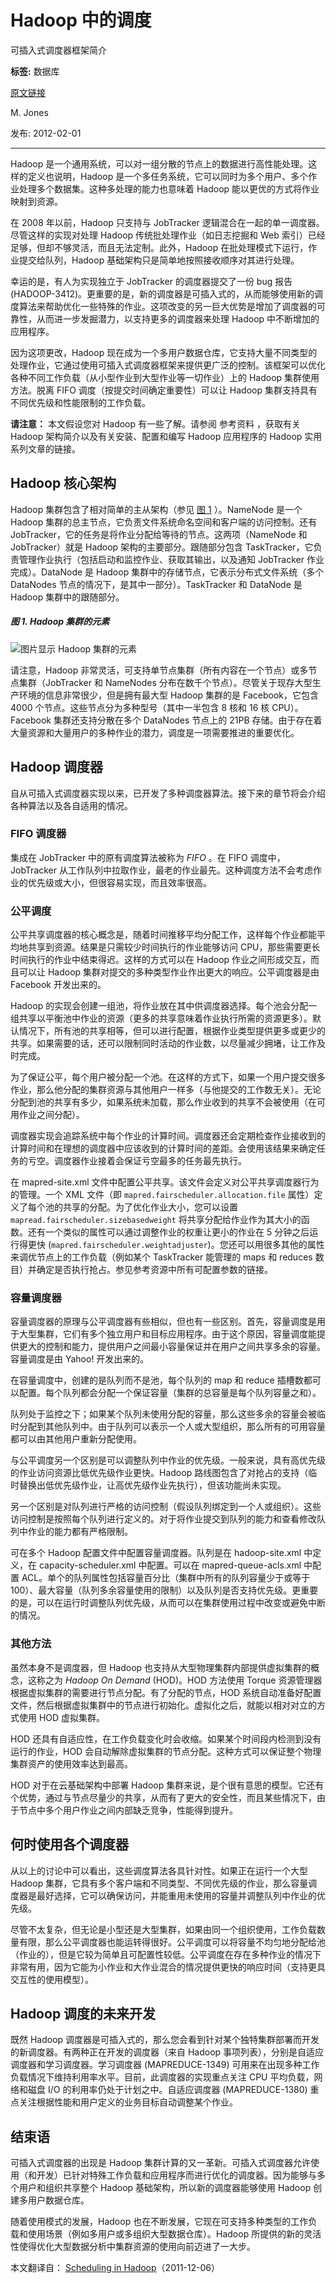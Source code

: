 # Hadoop 中的调度
可插入式调度器框架简介

**标签:** 数据库

[原文链接](https://developer.ibm.com/zh/articles/os-hadoop-scheduling/)

M. Jones

发布: 2012-02-01

* * *

Hadoop 是一个通用系统，可以对一组分散的节点上的数据进行高性能处理。这样的定义也说明，Hadoop 是一个多任务系统，它可以同时为多个用户、多个作业处理多个数据集。这种多处理的能力也意味着 Hadoop 能以更优的方式将作业映射到资源。

在 2008 年以前，Hadoop 只支持与 JobTracker 逻辑混合在一起的单一调度器。尽管这样的实现对处理 Hadoop 传统批处理作业（如日志挖掘和 Web 索引）已经足够，但却不够灵活，而且无法定制。此外，Hadoop 在批处理模式下运行，作业提交给队列，Hadoop 基础架构只是简单地按照接收顺序对其进行处理。

幸运的是，有人为实现独立于 JobTracker 的调度器提交了一份 bug 报告 (HADOOP-3412)。更重要的是，新的调度器是可插入式的，从而能够使用新的调度算法来帮助优化一些特殊的作业。这项改变的另一巨大优势是增加了调度器的可靠性，从而进一步发掘潜力，以支持更多的调度器来处理 Hadoop 中不断增加的应用程序。

因为这项更改，Hadoop 现在成为一个多用户数据仓库，它支持大量不同类型的处理作业，它通过使用可插入式调度器框架来提供更广泛的控制。该框架可以优化各种不同工作负载（从小型作业到大型作业等一切作业）上的 Hadoop 集群使用方法。脱离 FIFO 调度（按提交时间确定重要性）可以让 Hadoop 集群支持具有不同优先级和性能限制的工作负载。

**请注意：** 本文假设您对 Hadoop 有一些了解。请参阅 参考资料 ，获取有关 Hadoop 架构简介以及有关安装、配置和编写 Hadoop 应用程序的 Hadoop 实用系列文章的链接。

## Hadoop 核心架构

Hadoop 集群包含了相对简单的主从架构（参见 [图 1](#图-1-hadoop-集群的元素) ）。NameNode 是一个 Hadoop 集群的总主节点，它负责文件系统命名空间和客户端的访问控制。还有 JobTracker，它的任务是将作业分配给等待的节点。这两项（NameNode 和 JobTracker）就是 Hadoop 架构的主要部分。跟随部分包含 TaskTracker，它负责管理作业执行（包括启动和监控作业、获取其输出，以及通知 JobTracker 作业完成）。DataNode 是 Hadoop 集群中的存储节点，它表示分布式文件系统（多个 DataNodes 节点的情况下，是其中一部分）。TaskTracker 和 DataNode 是 Hadoop 集群中的跟随部分。

##### 图 1\. Hadoop 集群的元素

![图片显示 Hadoop 集群的元素](../ibm_articles_img/os-hadoop-scheduling_images_figure1.gif)

请注意，Hadoop 非常灵活，可支持单节点集群（所有内容在一个节点）或多节点集群（JobTracker 和 NameNodes 分布在数千个节点）。尽管关于现存大型生产环境的信息非常很少，但是拥有最大型 Hadoop 集群的是 Facebook，它包含 4000 个节点。这些节点分为多种型号（其中一半包含 8 核和 16 核 CPU）。Facebook 集群还支持分散在多个 DataNodes 节点上的 21PB 存储。由于存在着大量资源和大量用户的多种作业的潜力，调度是一项需要推进的重要优化。

## Hadoop 调度器

自从可插入式调度器实现以来，已开发了多种调度器算法。接下来的章节将会介绍各种算法以及各自适用的情况。

### FIFO 调度器

集成在 JobTracker 中的原有调度算法被称为 _FIFO_ 。在 FIFO 调度中，JobTracker 从工作队列中拉取作业，最老的作业最先。这种调度方法不会考虑作业的优先级或大小，但很容易实现，而且效率很高。

### 公平调度

公平共享调度器的核心概念是，随着时间推移平均分配工作，这样每个作业都能平均地共享到资源。结果是只需较少时间执行的作业能够访问 CPU，那些需要更长时间执行的作业中结束得迟。这样的方式可以在 Hadoop 作业之间形成交互，而且可以让 Hadoop 集群对提交的多种类型作业作出更大的响应。公平调度器是由 Facebook 开发出来的。

Hadoop 的实现会创建一组池，将作业放在其中供调度器选择。每个池会分配一组共享以平衡池中作业的资源（更多的共享意味着作业执行所需的资源更多）。默认情况下，所有池的共享相等，但可以进行配置，根据作业类型提供更多或更少的共享。如果需要的话，还可以限制同时活动的作业数，以尽量减少拥堵，让工作及时完成。

为了保证公平，每个用户被分配一个池。在这样的方式下，如果一个用户提交很多作业，那么他分配的集群资源与其他用户一样多（与他提交的工作数无关）。无论分配到池的共享有多少，如果系统未加载，那么作业收到的共享不会被使用（在可用作业之间分配）。

调度器实现会追踪系统中每个作业的计算时间。调度器还会定期检查作业接收到的计算时间和在理想的调度器中应该收到的计算时间的差距。会使用该结果来确定任务的亏空。调度器作业接着会保证亏空最多的任务最先执行。

在 mapred-site.xml 文件中配置公平共享。该文件会定义对公平共享调度器行为的管理。一个 XML 文件（即 `mapred.fairscheduler.allocation.file` 属性）定义了每个池的共享的分配。为了优化作业大小，您可以设置 `mapread.fairscheduler.sizebasedweight` 将共享分配给作业作为其大小的函数。还有一个类似的属性可以通过调整作业的权重让更小的作业在 5 分钟之后运行得更快 (`mapred.fairscheduler.weightadjuster`)。您还可以用很多其他的属性来调优节点上的工作负载（例如某个 TaskTracker 能管理的 maps 和 reduces 数目）并确定是否执行抢占。参见参考资源中所有可配置参数的链接。

### 容量调度器

容量调度器的原理与公平调度器有些相似，但也有一些区别。首先，容量调度是用于大型集群，它们有多个独立用户和目标应用程序。由于这个原因，容量调度能提供更大的控制和能力，提供用户之间最小容量保证并在用户之间共享多余的容量。容量调度是由 Yahoo! 开发出来的。

在容量调度中，创建的是队列而不是池，每个队列的 map 和 reduce 插槽数都可以配置。每个队列都会分配一个保证容量（集群的总容量是每个队列容量之和）。

队列处于监控之下；如果某个队列未使用分配的容量，那么这些多余的容量会被临时分配到其他队列中。由于队列可以表示一个人或大型组织，那么所有的可用容量都可以由其他用户重新分配使用。

与公平调度另一个区别是可以调整队列中作业的优先级。一般来说，具有高优先级的作业访问资源比低优先级作业更快。Hadoop 路线图包含了对抢占的支持（临时替换出低优先级作业，让高优先级作业先执行），但该功能尚未实现。

另一个区别是对队列进行严格的访问控制（假设队列绑定到一个人或组织）。这些访问控制是按照每个队列进行定义的。对于将作业提交到队列的能力和查看修改队列中作业的能力都有严格限制。

可在多个 Hadoop 配置文件中配置容量调度器。队列是在 hadoop-site.xml 中定义，在 capacity-scheduler.xml 中配置。可以在 mapred-queue-acls.xml 中配置 ACL。单个的队列属性包括容量百分比（集群中所有的队列容量少于或等于 100）、最大容量（队列多余容量使用的限制）以及队列是否支持优先级。更重要的是，可以在运行时调整队列优先级，从而可以在集群使用过程中改变或避免中断的情况。

### 其他方法

虽然本身不是调度器，但 Hadoop 也支持从大型物理集群内部提供虚拟集群的概念，这称之为 _Hadoop On Demand_ (HOD)。HOD 方法使用 Torque 资源管理器根据虚拟集群的需要进行节点分配。有了分配的节点，HOD 系统自动准备好配置文件，然后根据虚拟集群中的节点进行初始化。虚拟化之后，就能以相对对立的方式使用 HOD 虚拟集群。

HOD 还具有自适应性，在工作负载变化时会收缩。如果某个时间段内检测到没有运行的作业，HOD 会自动解除虚拟集群的节点分配。这种方式可以保证整个物理集群资产的使用效率达到最高。

HOD 对于在云基础架构中部署 Hadoop 集群来说，是个很有意思的模型。它还有个优势，通过与节点尽量少的共享，从而有了更大的安全性，而且某些情况下，由于节点中多个用户作业之间内部缺乏竞争，性能得到提升。

## 何时使用各个调度器

从以上的讨论中可以看出，这些调度算法各具针对性。如果正在运行一个大型 Hadoop 集群，它具有多个客户端和不同类型、不同优先级的作业，那么容量调度器是最好选择，它可以确保访问，并能重用未使用的容量并调整队列中作业的优先级。

尽管不太复杂，但无论是小型还是大型集群，如果由同一个组织使用，工作负载数量有限，那么公平调度器也能运转得很好。公平调度可以将容量不均匀地分配给池（作业的），但是它较为简单且可配置性较低。公平调度在存在多种作业的情况下非常有用，因为它能为小作业和大作业混合的情况提供更快的响应时间（支持更具交互性的使用模型）。

## Hadoop 调度的未来开发

既然 Hadoop 调度器是可插入式的，那么您会看到针对某个独特集群部署而开发的新调度器。有两种正在开发的调度器（来自 Hadoop 事项列表），分别是自适应调度器和学习调度器。学习调度器 (MAPREDUCE-1349) 可用来在出现多种工作负载情况下维持利用率水平。目前，此调度器的实现重点关注 CPU 平均负载，网络和磁盘 I/O 的利用率仍处于计划之中。自适应调度器 (MAPREDUCE-1380) 重点关注根据性能和用户定义的业务目标自动调整某个作业。

## 结束语

可插入式调度器的出现是 Hadoop 集群计算的又一革新。可插入式调度器允许使用（和开发）已针对特殊工作负载和应用程序而进行优化的调度器。因为能够与多个用户和组织共享整个 Hadoop 基础架构，所以新的调度器能够使用 Hadoop 创建多用户数据仓库。

随着使用模式的发展，Hadoop 也在不断发展，它现在可支持多种类型的工作负载和使用场景（例如多用户或多组织大型数据仓库）。Hadoop 所提供的新的灵活性使得优化大型数据分析中集群资源的使用向前迈进了一大步。

本文翻译自： [Scheduling in Hadoop](https://developer.ibm.com/articles/os-hadoop-scheduling/)（2011-12-06）
